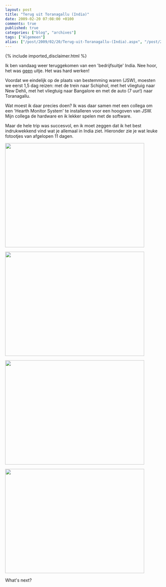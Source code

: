 ```yaml
---
layout: post
title: "Terug uit Toranagallu (India)"
date: 2009-02-20 07:08:00 +0100
comments: true
published: true
categories: ["blog", "archives"]
tags: ["Algemeen"]
alias: ["/post/2009/02/20/Terug-uit-Toranagallu-(India).aspx", "/post/2009/02/20/terug-uit-toranagallu-(india).aspx"]
---
```

<!-- more -->
{% include imported_disclaimer.html %}
<p>
Ik ben vandaag weer teruggekomen van een &#39;bedrijfsuitje&#39; India. Nee hoor, het was <u>geen</u> uitje. Het was hard werken! 
</p>
<p>
Voordat we eindelijk op de plaats van bestemming waren (JSW), moesten we eerst 1,5 dag reizen: met de trein naar Schiphol, met het vliegtuig naar New Dehli, met het vliegtuig naar Bangalore en met de auto (7 uur!) naar Toranagallu. 
</p>
<p>
Wat moest ik daar precies doen? Ik was daar samen met een collega om een &#39;Hearth Monitor System&#39; te installeren voor een hoogoven van JSW. Mijn collega de hardware en ik lekker spelen met de software. 
</p>
<p>
Maar de hele trip was succesvol, en ik moet zeggen&nbsp;dat ik het best indrukwekkend vind wat je allemaal in India ziet.&nbsp;Hieronder zie je wat leuke fotootjes van afgelopen 11 dagen. 
</p>
<p>
<img src="/image.axd?picture=2009%2f2%2findia_foto1.jpg" alt="" width="450" height="338" /> 
</p>
<p>
<img src="/image.axd?picture=2009%2f2%2findia_foto2.jpg" alt="" width="450" height="338" /> 
</p>
<p>
<img src="/image.axd?picture=2009%2f2%2findia_foto3.jpg" alt="" width="450" height="338" /> 
</p>
<p>
<img src="/image.axd?picture=2009%2f2%2findia_foto4.jpg" alt="" width="450" height="338" /> 
</p>
<p>
What&#39;s next? 
</p>
